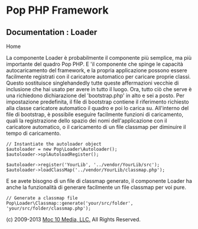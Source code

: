 Pop PHP Framework
=================

Documentation : Loader
----------------------

Home

La componente Loader è probabilmente il componente più semplice, ma più
importante del quadro Pop PHP. E 'il componente che spinge le capacità
autocaricamento del framework, e la propria applicazione possono essere
facilmente registrati con il caricatore automatico per caricare proprie
classi. Questo sostituisce singlehandedly tutte queste affermazioni
vecchie di inclusione che hai usato per avere in tutto il luogo. Ora,
tutto ciò che serve è una richiedono dichiarazione del 'bootstrap.php'
in alto e sei a posto. Per impostazione predefinita, il file di
bootstrap contiene il riferimento richiesto alla classe caricatore
automatico il quadro e poi lo carica su. All'interno del file di
bootstrap, è possibile eseguire facilmente funzioni di caricamento,
quali la registrazione dello spazio dei nomi dell'applicazione con il
caricatore automatico, o il caricamento di un file classmap per
diminuire il tempo di caricamento.

    // Instantiate the autoloader object
    $autoloader = new Pop\Loader\Autoloader();
    $autoloader->splAutoloadRegister();

    $autoloader->register('YourLib', '../vendor/YourLib/src');
    $autoloader->loadClassMap('../vendor/YourLib/classmap.php');

E se avete bisogno di un file di classmap generato, il componente Loader
ha anche la funzionalità di generare facilmente un file classmap per voi
pure.

    // Generate a classmap file
    Pop\Loader\Classmap::generate('your/src/folder', 'your/src/folder/classmap.php');

\(c) 2009-2013 [Moc 10 Media, LLC.](http://www.moc10media.com) All
Rights Reserved.
